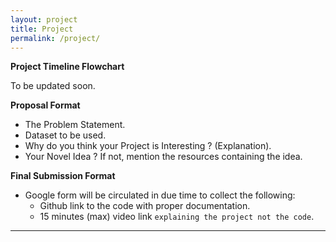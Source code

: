 ```yaml
---
layout: project
title: Project
permalink: /project/
---
```


**Project Timeline Flowchart**

To be updated soon.

**Proposal Format**

- The Problem Statement.
- Dataset to be used.
- Why do you think your Project is Interesting ? (Explanation).
- Your Novel Idea ? If not, mention the resources containing the idea.

**Final Submission Format**

- Google form will be circulated in due time to collect the following:
    - Github link to the code with proper documentation.
    - 15 minutes (max) video link `explaining the project not the code`.

--------------------------------------------------------------------------------------------------------------------------------
